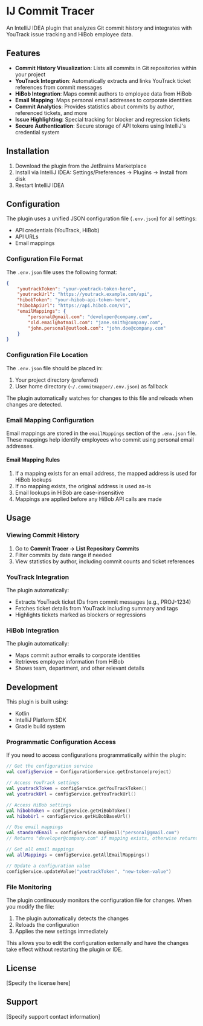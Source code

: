 # IJ Commit Tracer

An IntelliJ IDEA plugin that analyzes Git commit history and integrates with YouTrack issue tracking and HiBob employee data.

## Features

- **Commit History Visualization**: Lists all commits in Git repositories within your project
- **YouTrack Integration**: Automatically extracts and links YouTrack ticket references from commit messages
- **HiBob Integration**: Maps commit authors to employee data from HiBob
- **Email Mapping**: Maps personal email addresses to corporate identities
- **Commit Analytics**: Provides statistics about commits by author, referenced tickets, and more
- **Issue Highlighting**: Special tracking for blocker and regression tickets
- **Secure Authentication**: Secure storage of API tokens using IntelliJ's credential system

## Installation

1. Download the plugin from the JetBrains Marketplace
2. Install via IntelliJ IDEA: Settings/Preferences → Plugins → Install from disk
3. Restart IntelliJ IDEA

## Configuration

The plugin uses a unified JSON configuration file (`.env.json`) for all settings:
- API credentials (YouTrack, HiBob)
- API URLs
- Email mappings

### Configuration File Format

The `.env.json` file uses the following format:

```json
{
    "youtrackToken": "your-youtrack-token-here",
    "youtrackUrl": "https://youtrack.example.com/api",
    "hibobToken": "your-hibob-api-token-here",
    "hibobApiUrl": "https://api.hibob.com/v1",
    "emailMappings": {
        "personal@gmail.com": "developer@company.com",
        "old.email@hotmail.com": "jane.smith@company.com",
        "john.personal@outlook.com": "john.doe@company.com"
    }
}
```

### Configuration File Location

The `.env.json` file should be placed in:
1. Your project directory (preferred)
2. User home directory (`~/.commitmapper/.env.json`) as fallback

The plugin automatically watches for changes to this file and reloads when changes are detected.

### Email Mapping Configuration

Email mappings are stored in the `emailMappings` section of the `.env.json` file.
These mappings help identify employees who commit using personal email addresses.

#### Email Mapping Rules

1. If a mapping exists for an email address, the mapped address is used for HiBob lookups
2. If no mapping exists, the original address is used as-is
3. Email lookups in HiBob are case-insensitive
4. Mappings are applied before any HiBob API calls are made

## Usage

### Viewing Commit History

1. Go to **Commit Tracer → List Repository Commits**
2. Filter commits by date range if needed
3. View statistics by author, including commit counts and ticket references

### YouTrack Integration

The plugin automatically:
- Extracts YouTrack ticket IDs from commit messages (e.g., PROJ-1234)
- Fetches ticket details from YouTrack including summary and tags
- Highlights tickets marked as blockers or regressions

### HiBob Integration

The plugin automatically:
- Maps commit author emails to corporate identities
- Retrieves employee information from HiBob
- Shows team, department, and other relevant details

## Development

This plugin is built using:
- Kotlin
- IntelliJ Platform SDK
- Gradle build system

### Programmatic Configuration Access

If you need to access configurations programmatically within the plugin:

```kotlin
// Get the configuration service
val configService = ConfigurationService.getInstance(project)

// Access YouTrack settings
val youtrackToken = configService.getYouTrackToken()
val youtrackUrl = configService.getYouTrackUrl()

// Access HiBob settings
val hibobToken = configService.getHiBobToken()
val hibobUrl = configService.getHiBobBaseUrl()

// Use email mappings
val standardEmail = configService.mapEmail("personal@gmail.com")
// Returns "developer@company.com" if mapping exists, otherwise returns original email

// Get all email mappings
val allMappings = configService.getAllEmailMappings()

// Update a configuration value
configService.updateValue("youtrackToken", "new-token-value")
```

### File Monitoring

The plugin continuously monitors the configuration file for changes. When you modify the file:

1. The plugin automatically detects the changes
2. Reloads the configuration
3. Applies the new settings immediately

This allows you to edit the configuration externally and have the changes take effect without restarting the plugin or IDE.

## License

[Specify the license here]

## Support

[Specify support contact information]